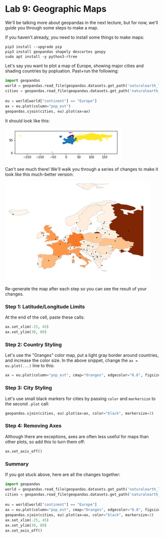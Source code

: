 # Lab 9: Geographic Maps

We'll be talking more about geopandas in the next lecture, but for
now, we'll guide you through some steps to make a map.

If you haven't already, you need to install some things to make maps:

```
pip3 install --upgrade pip
pip3 install geopandas shapely descartes geopy
sudo apt install -y python3-rtree
```

Let's say you want to plot a map of Europe, showing major cities and
shading countries by popluation.  Past+run the following:

```python
import geopandas
world = geopandas.read_file(geopandas.datasets.get_path('naturalearth_lowres'))
cities = geopandas.read_file(geopandas.datasets.get_path('naturalearth_cities'))

eu = world[world["continent"] == "Europe"]
ax = eu.plot(column="pop_est")
geopandas.sjoin(cities, eu).plot(ax=ax)
```

It should look like this:

<img src="map-bad.png">

Can't see much there!  We'll walk you through a series of changes to
make it look like this much-better version:

<img src="map-good.png">

Re-generate the map after each step so you can see the result of your
changes.

### Step 1: Latitude/Longitude Limits

At the end of the cell, paste these calls:

```python
ax.set_xlim(-25, 45)
ax.set_ylim(30, 80)
```

### Step 2: Country Styling

Let's use the "Oranges" color map, put a light gray border around
countries, and increase the color size.  In the above snippet, change
the `ax = eu.plot(...)` line to this:

```python
ax = eu.plot(column="pop_est", cmap="Oranges", edgecolor="0.8", figsize=(8,8))
```

### Step 3: City Styling

Let's use small black markers for cities by passing `color` and
`markersize` to the second `.plot` call:

```python
geopandas.sjoin(cities, eu).plot(ax=ax, color="black", markersize=3)
```

### Step 4: Removing Axes

Although there are exceptions, axes are often less useful for maps
than other plots, so add this to turn them off:

```python
ax.set_axis_off()
```

### Summary

If you got stuck above, here are all the changes together:

```python
import geopandas
world = geopandas.read_file(geopandas.datasets.get_path('naturalearth_lowres'))
cities = geopandas.read_file(geopandas.datasets.get_path('naturalearth_cities'))

eu = world[world["continent"] == "Europe"]
ax = eu.plot(column="pop_est", cmap="Oranges", edgecolor="0.8", figsize=(8,8))
geopandas.sjoin(cities, eu).plot(ax=ax, color="black", markersize=3)
ax.set_xlim(-25, 45)
ax.set_ylim(30, 80)
ax.set_axis_off()
```
